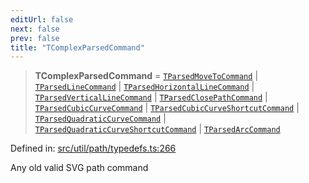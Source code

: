 ```yaml
---
editUrl: false
next: false
prev: false
title: "TComplexParsedCommand"
---
```


> **TComplexParsedCommand** = [`TParsedMoveToCommand`](/api/type-aliases/tparsedmovetocommand/) \| [`TParsedLineCommand`](/api/type-aliases/tparsedlinecommand/) \| [`TParsedHorizontalLineCommand`](/api/type-aliases/tparsedhorizontallinecommand/) \| [`TParsedVerticalLineCommand`](/api/type-aliases/tparsedverticallinecommand/) \| [`TParsedClosePathCommand`](/api/type-aliases/tparsedclosepathcommand/) \| [`TParsedCubicCurveCommand`](/api/type-aliases/tparsedcubiccurvecommand/) \| [`TParsedCubicCurveShortcutCommand`](/api/type-aliases/tparsedcubiccurveshortcutcommand/) \| [`TParsedQuadraticCurveCommand`](/api/type-aliases/tparsedquadraticcurvecommand/) \| [`TParsedQuadraticCurveShortcutCommand`](/api/type-aliases/tparsedquadraticcurveshortcutcommand/) \| [`TParsedArcCommand`](/api/type-aliases/tparsedarccommand/)

Defined in: [src/util/path/typedefs.ts:266](https://github.com/fabricjs/fabric.js/blob/9a792f4b7b8031f02ec7ea4ce8c99f810e45cfec/src/util/path/typedefs.ts#L266)

Any old valid SVG path command
